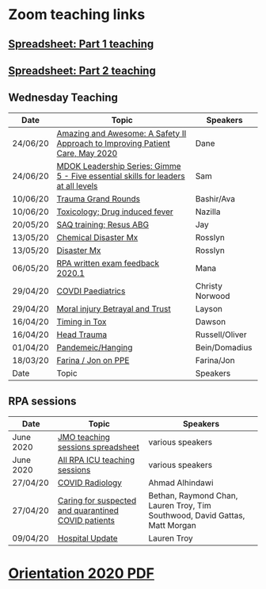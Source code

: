 # Zoom teaching links

## [Spreadsheet: Part 1 teaching](https://drive.google.com/file/d/19SnOk7yKrxkHyskwCcegMZmSUBMUUNLB/view?usp=sharing)

## [Spreadsheet: Part 2 teaching](https://docs.google.com/spreadsheets/d/1jnWn7syC7M4RzhP0wiuecrviSwpLbUPcHT-4eKX4Y-I/edit?usp=sharing)

## Wednesday Teaching

Date | Topic | Speakers
------------ | ------------- |-----------------
24/06/20 | [Amazing and Awesome: A Safety II Approach to Improving Patient Care, May 2020](https://youtu.be/un1WNeAVRWM) | Dane
24/06/20 | [MDOK Leadership Series: Gimme 5 - Five essential skills for leaders at all levels](https://youtu.be/zcYVZnan_34) | Sam
10/06/20 | [Trauma Grand Rounds](https://youtu.be/Ia_CRMvBJw4) | Bashir/Ava
10/06/20 | [Toxicology; Drug induced fever](https://youtu.be/scMjz6pL1ag) | Nazilla
20/05/20 | [SAQ training; Resus ABG](https://youtu.be/ClyGLvxFQik) | Jay
13/05/20 | [Chemical Disaster Mx](https://youtu.be/LKpNYbK_tiw) | Rosslyn
13/05/20 | [Disaster Mx](https://youtu.be/fE37M2WPI8I) | Rosslyn
06/05/20 | [RPA written exam feedback 2020.1](https://youtu.be/SR7SAFHCtk4) | Mana
29/04/20 |[COVDI Paediatrics](https://youtu.be/7klhEATBGGM) | Christy Norwood
29/04/20 |[Moral injury Betrayal and Trust](https://youtu.be/05-FXlH2nwc) | Layson
16/04/20 | [Timing in Tox](https://youtu.be/lvwX4i58F_8) | Dawson
16/04/20 | [Head Trauma](https://youtu.be/mRKu9hRiTZY) | Russell/Oliver
01/04/20 | [Pandemeic/Hanging](https://youtu.be/bbzI07mA4tQ) | Bein/Domadius
18/03/20 | [Farina / Jon on PPE](https://youtu.be/pXlwkuETwwc) | Farina/Jon
Date | Topic | Speakers




## RPA sessions

Date | Topic | Speakers
------------ | ------------- |-----------------
June 2020 | [JMO teaching sessions spreadsheet](https://docs.google.com/spreadsheets/d/1a_71KOF8Hkwx38DCl_qsGGXdbCH2x68hjieI2ykBLK0/edit?usp=sharing) | various speakers
June 2020 | [All RPA ICU teaching sessions](https://bit.ly/RPAICSwednesday) | various speakers
27/04/20 | [COVID Radiology](https://youtu.be/p_2OZN_NCBw) | Ahmad Alhindawi
27/04/20 | [Caring for suspected and quarantined COVID patients](https://youtu.be/unQE3hk4Kns) | Bethan, Raymond Chan, Lauren Troy, Tim Southwood, David Gattas, Matt Morgan
09/04/20 | [Hospital Update](https://youtu.be/u9ppr0dKokM)| Lauren Troy


# [Orientation 2020 PDF](https://drive.google.com/file/d/1h7NmatZSx6flgwH4va62r_Afl_zHSp_d/view?usp=sharing)
